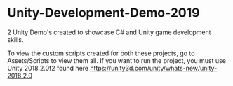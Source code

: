 # Unity-Development-Demo-2019
2 Unity Demo's created to showcase C# and Unity game development skills.

To view the custom scripts created for both these projects, go to Assets/Scripts to view them all. If you want to run the project, you must use Unity 2018.2.0f2 found here https://unity3d.com/unity/whats-new/unity-2018.2.0 
